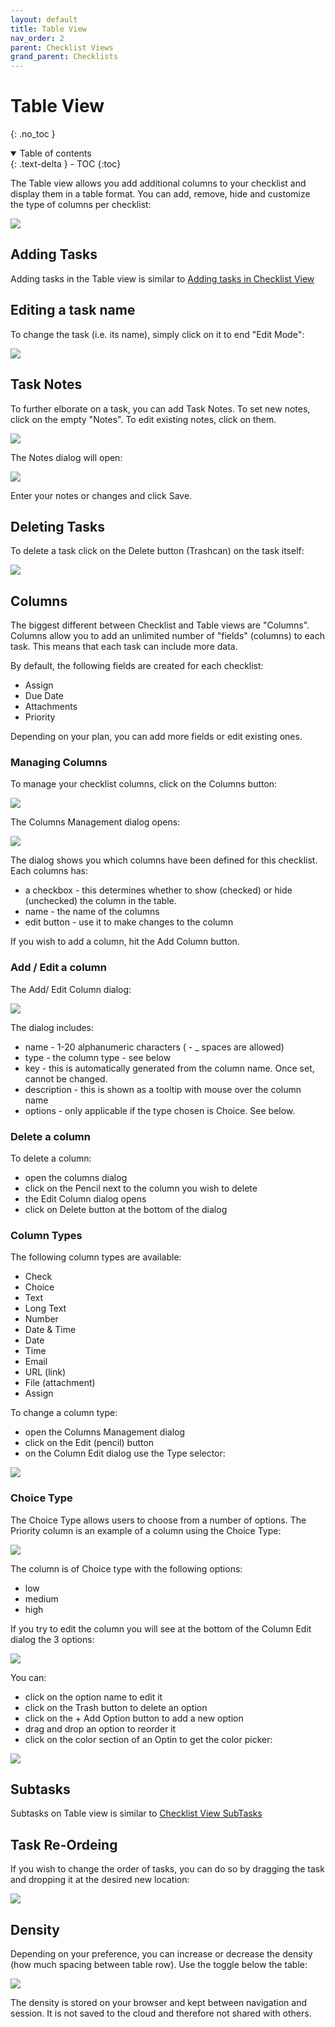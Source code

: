 ```yaml
---
layout: default
title: Table View
nav_order: 2
parent: Checklist Views
grand_parent: Checklists
---
```

# Table View
{: .no_toc }


<details open markdown="block">
  <summary>
    Table of contents
  </summary>
  {: .text-delta }
- TOC
{:toc}
</details>

The Table view allows you add additional columns to your checklist and display them in a table format. You can add, remove, hide and customize the type of columns per checklist:

![](/assets/images/checklists/checklist-table-view.png)

## Adding Tasks
Adding tasks in the Table view is similar to [Adding tasks in Checklist View](/checklists/checklist-view/#adding-tasks)

## Editing a task name
To change the task (i.e. its name), simply click on it to end "Edit Mode":

![](/assets/images/checklists/checklist-table-view-task-edit.png)

## Task Notes
To further elborate on a task, you can add Task Notes. To set new notes, click on the empty "Notes". To edit existing notes, click on them. 

![](/assets/images/checklists/checklist-table-view-task-notes.png)

 The Notes dialog will open:

![](/assets/images/checklists/checklist-table-view-task-notes-open.png)

Enter your notes or changes and click Save.

## Deleting Tasks
To delete a task click on the Delete button (Trashcan) on the task itself:

![](/assets/images/checklists/checklist-table-view-task-delete.png)

## Columns
The biggest different between Checklist and Table views are "Columns". Columns allow you to add an unlimited number of "fields" (columns) to each task. This means that each task can include more data.

By default, the following fields are created for each checklist:
* Assign
* Due Date
* Attachments
* Priority

Depending on your plan, you can add more fields or edit existing ones.

### Managing Columns
To manage your checklist columns, click on the Columns button:

![](/assets/images/checklists/checklist-table-view-columns-menu.png)

The Columns Management dialog opens:

![](/assets/images/checklists/checklist-table-view-columns.png)

The dialog shows you which columns have been defined for this checklist. Each columns has:
* a checkbox - this determines whether to show (checked) or hide (unchecked) the column in the table. 
* name - the name of the columns
* edit button - use it to make changes to the column

If you wish to add a column, hit the Add Column button.

### Add / Edit a column
The Add/ Edit Column dialog:

![](/assets/images/checklists/checklist-table-view-column-edit.png)

The dialog includes:
* name - 1-20 alphanumeric characters ( - _ spaces are allowed)
* type - the column type - see below
* key - this is automatically generated from the column name. Once set, cannot be changed. 
* description - this is shown as a tooltip with mouse over the column name
* options - only applicable if the type chosen is Choice. See below.

### Delete a column
To delete a column:
* open the columns dialog
* click on the Pencil next to the column you wish to delete
* the Edit Column dialog opens
* click on Delete button at the bottom of the dialog

### Column Types
The following column types are available:
* Check
* Choice
* Text
* Long Text
* Number
* Date & Time
* Date
* Time
* Email
* URL (link)
* File (attachment)
* Assign

To change a column type:
* open the Columns Management dialog
* click on the Edit (pencil) button
* on the Column Edit dialog use the Type selector:

![](/assets/images/checklists/checklist-table-view-column-types.png)

### Choice Type
The Choice Type allows users to choose from a number of options. The Priority column is an example of a column using the Choice Type:

![](/assets/images/checklists/checklist-table-view-priority-open.png)

The column is of Choice type with the following options:
* low
* medium
* high

If you try to edit the column you will see at the bottom of the Column Edit dialog the 3 options:

![](/assets/images/checklists/checklist-types-choice-menu.png)

You can:
* click on the option name to edit it
* click on the Trash button to delete an option
* click on the + Add Option button to add a new option
* drag and drop an option to reorder it
* click on the color section of an Optin to get the color picker:

![](/assets/images/checklists/checklist-types-option-color-picker.png)

## Subtasks
Subtasks on Table view is similar to [Checklist View SubTasks](/checklists/checklist-view/#subtasks)

## Task Re-Ordeing
If you wish to change the order of tasks, you can do so by dragging the task and dropping it at the desired new location:

![](/assets/images/checklists/checklist-table-view-dnd.png)

## Density
Depending on your preference, you can increase or decrease the density (how much spacing between table row). Use the toggle below the table:

![](/assets/images/checklists/checklist-table-view-density.png)

The density is stored on your browser and kept between navigation and session. It is not saved to the cloud and therefore not shared with others.